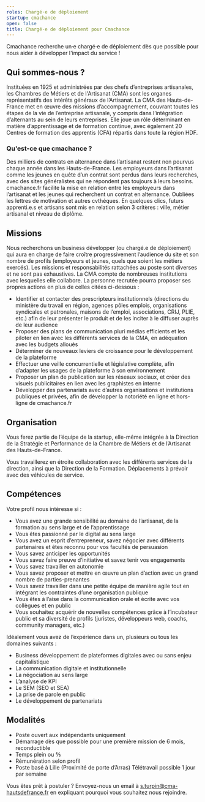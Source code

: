 ```yaml
---
roles: Chargé·e de déploiement
startup: cmachance
open: false
title: Chargé·e de déploiement pour Cmachance
---
```


Cmachance recherche un·e chargé·e de déploiement dès que possible pour nous aider à développer l'impact du service !

## Qui sommes-nous ?

Instituées en 1925 et administrées par des chefs d’entreprises artisanales, les Chambres de Métiers et de l'Artisanat (CMA) sont les organes représentatifs des intérêts généraux de l’Artisanat.
La CMA des Hauts-de-France met en œuvre des missions d’accompagnement, couvrant toutes les étapes de la vie de l’entreprise artisanale, y compris dans l’intégration d’alternants au sein de leurs entreprises. Elle joue un rôle déterminant en matière d’apprentissage et de formation continue, avec également 20 Centres de formation des apprentis (CFA) répartis dans toute la région HDF.

### Qu'est-ce que cmachance ? 

Des milliers de contrats en alternance dans l’artisanat restent non pourvus chaque année dans les Hauts-de-France. 
Les employeurs dans l’artisanat comme les jeunes en quête d’un contrat sont perdus dans leurs recherches, avec des sites généralistes qui ne répondent pas toujours à leurs besoins.
cmachance.fr facilite la mise en relation entre les employeurs dans l’artisanat et les jeunes qui recherchent un contrat en alternance. Oubliées les lettres de motivation et autres cvthéques. En quelques clics, futurs apprenti.e.s et artisans sont mis en relation selon 3 critères : ville, métier artisanal et niveau de diplôme.

## Missions

Nous recherchons un business développer (ou chargé.e de déploiement) qui aura en charge de faire croître progressivement l’audience du site et son nombre de profils (employeurs et jeunes, quels que soient les métiers exercés).
Les missions et responsabilités rattachées au poste sont diverses et ne sont pas exhaustives. La CMA compte de nombreuses institutions avec lesquelles elle collabore. La personne recrutée pourra proposer ses propres actions en plus de celles citées ci-dessous : 
- Identifier et contacter des prescripteurs institutionnels (directions du ministère du travail en région, agences pôles emplois, organisations syndicales et patronales, maisons de l’emploi, associations, CRIJ, PLIE, etc.) afin de leur présenter le produit et de les inciter à le diffuser auprès de leur audience
- Proposer des plans de communication pluri médias efficients et les piloter en lien avec les différents services de la CMA, en adéquation avec les budgets alloués
- Déterminer de nouveaux leviers de croissance pour le développement de la plateforme
- Effectuer une veille concurrentielle et législative complète, afin d’adapter les usages de la plateforme à son environnement
- Proposer un plan de publication sur les réseaux sociaux, et créer des visuels publicitaires en lien avec les graphistes en interne
- Développer des partenariats avec d’autres organisations et institutions publiques et privées, afin de développer la notoriété en ligne et hors-ligne de cmachance.fr

## Organisation

Vous ferez partie de l’équipe de la startup, elle-même intégrée à la Direction de la Stratégie et Performance de la Chambre de Métiers et de l’Artisanat des Hauts-de-France. 

Vous travaillerez en étroite collaboration avec les différents services de la direction, ainsi que la Direction de la Formation. Déplacements à prévoir avec des véhicules de service. 

## Compétences

Votre profil nous intéresse si :
- Vous avez une grande sensibilité au domaine de l’artisanat, de la formation au sens large et de l’apprentissage
- Vous êtes passionné par le digital au sens large
- Vous avez un esprit d’entrepreneur, savez négocier avec différents partenaires et êtes reconnu pour vos facultés de persuasion
- Vous savez anticiper les opportunités
- Vous savez faire preuve d’initiative et savez tenir vos engagements
- Vous savez travailler en autonomie
- Vous savez proposer et mettre en œuvre un plan d’action avec un grand nombre de parties-prenantes
- Vous savez travailler dans une petite équipe de manière agile tout en intégrant les contraintes d’une organisation publique
- Vous êtes à l’aise dans la communication orale et écrite avec vos collègues et en public
- Vous souhaitez acquérir de nouvelles compétences grâce à l’incubateur public et sa diversité de profils (juristes, développeurs web, coachs, community managers, etc.)

Idéalement vous avez de l’expérience dans un, plusieurs ou tous les domaines suivants :
- Business développement de plateformes digitales avec ou sans enjeu capitalistique
- La communication digitale et institutionnelle
- La négociation au sens large
- L’analyse de KPI
- Le SEM (SEO et SEA)
- La prise de parole en public
- Le développement de partenariats


## Modalités

- Poste ouvert aux indépendants uniquement
- Démarrage dès que possible pour une première mission de 6 mois, reconductible
- Temps plein ou ⅘
- Rémunération selon profil
- Poste basé à Lille (Proximité de porte d’Arras) Télétravail possible 1 jour par semaine

Vous êtes prêt à postuler ? Envoyez-nous un email à s.turpin@cma-hautsdefrance.fr en expliquant pourquoi vous souhaitez nous rejoindre.
